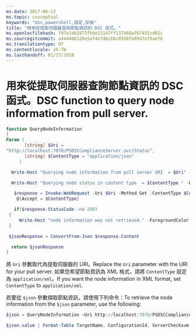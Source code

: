 ```yaml
---
ms.date: 2017-06-12
ms.topic: conceptual
keywords: "dsc,powershell,設定,安裝"
title: "用來從提取伺服器查詢節點資訊的 DSC 函式。"
ms.openlocfilehash: f97e1d62873fb9e23147ff137468a767455cd82c
ms.sourcegitcommit: a444406120e5af4e746cbbc0558fe89a7e78aef6
ms.translationtype: HT
ms.contentlocale: zh-TW
ms.lasthandoff: 01/17/2018
---
```

# <a name="dsc-function-to-query-node-information-from-pull-server"></a><span data-ttu-id="6865f-103">用來從提取伺服器查詢節點資訊的 DSC 函式。</span><span class="sxs-lookup"><span data-stu-id="6865f-103">DSC function to query node information from pull server.</span></span>

```powershell
function QueryNodeInformation
{
Param (      
       [string] $Uri =
"http://localhost:7070/PSDSCComplianceServer.svc/Status",                         
       [string] $ContentType = "application/json"           
     )

  Write-Host "Querying node information from pull server URI  = $Uri" -ForegroundColor Green

  Write-Host "Querying node status in content type  = $ContentType " -ForegroundColor Green

   $response = Invoke-WebRequest -Uri $Uri -Method Get -ContentType $ContentType -UseDefaultCredentials -Headers 
    @{Accept = $ContentType}

   if($response.StatusCode -ne 200)
 {
     Write-Host "node information was not retrieved." -ForegroundColor Red
 }

 $jsonResponse = ConvertFrom-Json $response.Content

  return $jsonResponse
}
```

<span data-ttu-id="6865f-104">將 `Uri` 參數取代為提取伺服器的 URI。</span><span class="sxs-lookup"><span data-stu-id="6865f-104">Replace the `Uri` parameter with the URI for your pull server.</span></span> <span data-ttu-id="6865f-105">如果您希望節點資訊為 XML 格式，請將 `ContentType` 設定為 `application/xml`。</span><span class="sxs-lookup"><span data-stu-id="6865f-105">If you want the node information in XML format, set `ContentType` to `application/xml`.</span></span>

<span data-ttu-id="6865f-106">若要從 `$json` 參數擷取節點資訊，請使用下列命令：</span><span class="sxs-lookup"><span data-stu-id="6865f-106">To retrieve the node information from the `$json` parameter, use the following:</span></span>

```powershell
$json = QueryNodeInformation –Uri http://localhost:7070/PSDSCComplianceServer.svc/Status 

$json.value | Format-Table TargetName, ConfigurationId, ServerChecksum, NodeCompliant, LastComplianceTime, StatusCode
```

